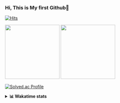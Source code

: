 ### Hi, This is My first Github👋
[![Hits](https://hits.seeyoufarm.com/api/count/incr/badge.svg?url=https%3A%2F%2Fgithub.com%2FJonghyun-Park1027&count_bg=%2379C83D&title_bg=%23555555&icon=&icon_color=%23E7E7E7&title=hits&edge_flat=false)](https://hits.seeyoufarm.com)
<br>


<p>
  <img height="180em" src="https://github-readme-stats-eight-rho-29.vercel.app/api?username=Jonghyun-Park1027&show_icons=true&include_all_commits=true&bg_color=30,e96443,904e95&title_color=fff&text_color=fff">
  <img height="180em" src="https://github-readme-stats-eight-rho-29.vercel.app/api/top-langs/?username=Jonghyun-Park1027&layout=compact&bg_color=30,e96443,904e95&title_color=fff&text_color=fff">


[![Solved.ac Profile](http://mazassumnida.wtf/api/v2/generate_badge?boj=ppjjhh1027)](https://solved.ac/ppjjhh1027/)

</p>
<details>
<summary><b>📊 Wakatime stats</b><br></summary>
<div>
<hr/>



<!--START_SECTION:waka-->
![Code Time](http://img.shields.io/badge/Code%20Time-849%20hrs%2015%20mins-blue)

![Profile Views](http://img.shields.io/badge/Profile%20Views-0-blue)

**🐱 My GitHub Data** 

> 📦 73.4 kB Used in GitHub's Storage 
 > 
> 🚫 Not Opted to Hire
 > 
> 📜 6 Public Repositories 
 > 
> 🔑 3 Private Repositories 
 > 
**I'm an Early 🐤** 

```text
🌞 Morning                47 commits          █████░░░░░░░░░░░░░░░░░░░░   21.08 % 
🌆 Daytime                125 commits         ██████████████░░░░░░░░░░░   56.05 % 
🌃 Evening                46 commits          █████░░░░░░░░░░░░░░░░░░░░   20.63 % 
🌙 Night                  5 commits           █░░░░░░░░░░░░░░░░░░░░░░░░   02.24 % 
```
📅 **I'm Most Productive on Friday** 

```text
Monday                   41 commits          █████░░░░░░░░░░░░░░░░░░░░   18.39 % 
Tuesday                  25 commits          ███░░░░░░░░░░░░░░░░░░░░░░   11.21 % 
Wednesday                10 commits          █░░░░░░░░░░░░░░░░░░░░░░░░   04.48 % 
Thursday                 22 commits          ██░░░░░░░░░░░░░░░░░░░░░░░   09.87 % 
Friday                   61 commits          ███████░░░░░░░░░░░░░░░░░░   27.35 % 
Saturday                 23 commits          ███░░░░░░░░░░░░░░░░░░░░░░   10.31 % 
Sunday                   41 commits          █████░░░░░░░░░░░░░░░░░░░░   18.39 % 
```


📊 **This Week I Spent My Time On** 

```text
🕑︎ Time Zone: Asia/Seoul

💬 Programming Languages: 
No Activity Tracked This Week

🔥 Editors: 
No Activity Tracked This Week

🐱‍💻 Projects: 
No Activity Tracked This Week

💻 Operating System: 
No Activity Tracked This Week
```

**I Mostly Code in Jupyter Notebook** 

```text
Jupyter Notebook         5 repos             █████████████████████░░░░   83.33 % 
C++                      1 repo              ████░░░░░░░░░░░░░░░░░░░░░   16.67 % 
```




 Last Updated on 14/11/2024 18:43:21 UTC
<!--END_SECTION:waka-->
</details>



